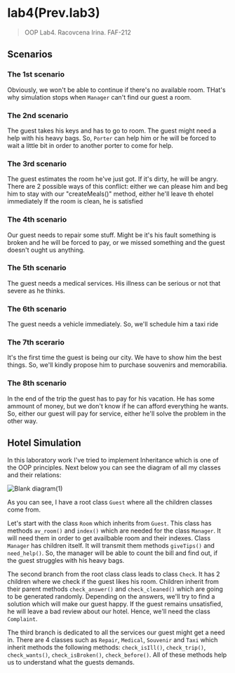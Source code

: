 # lab4(Prev.lab3)
>OOP Lab4. Racovcena Irina. FAF-212

## Scenarios
### The 1st scenario
Obviously, we won't be able to continue if there's no available room. THat's why simulation stops when `Manager` can't find our guest a room.

### The 2nd scenario
The guest takes his keys and has to go to room.
The guest might need a help with his heavy bags. So, `Porter` can help him or he will be forced to wait a little bit in order to another porter to come for help.

### The 3rd scenario
The guest estimates the room he've just got. If it's dirty, he will be angry. There are 2 possible ways of this conflict: either we can please him and beg him to stay with our "createMeals()" method, either he'll leave th ehotel immediately
If the room is clean, he is satisfied

### The 4th scenario
Our guest needs to repair some stuff. Might be it's his fault something is broken and he will be forced to pay, or we missed something and the guest doesn't ought us anything.

### The 5th scenario
The guest needs a medical services. His illness can be serious or not that severe as he thinks.

### The 6th scenario
The guest needs a vehicle immediately. So, we'll schedule him a taxi ride

### The 7th scerario
It's the first time the guest is being our city. We have to show him the best things. So, we'll kindly propose him to purchase souvenirs and memorabilia.

### The 8th scenario
In the end of the trip the guest has to pay for his vacation. He has some ammount of money, but we don't know if he can afford everything he wants. So, either our guest will pay for service, either he'll solve the problem in the other way.




## Hotel Simulation
In this laboratory work I've tried to implement Inheritance which is one of the OOP principles. Next below you can see the diagram of all my classes and their relations:

![Blank diagram(1)](https://user-images.githubusercontent.com/113358365/193805949-420c82dd-e46c-4fc8-af53-bbc0b8a0e7c7.png)


As you can see, I have a root class `Guest` where all the children classes come from.

Let's start with the class `Room` which inherits from `Guest`. This class has methods `av_room()` and `index()` which are needed for the class `Manager`. It will need them in order to get availbable room and their indexes. Class `Manager` has children itself. It will transmit them methods `giveTips()` and `need_help()`. So, the manager will be able to count the bill and find out, if the guest struggles with his heavy bags.

The second branch from the root class class leads to class `Check`. It has 2 children where we check if the guest likes his room. Children inherit from their parent methods `check_answer()` and `check_cleaned()` which are going to be generated randomly. Depending on the answers, we'll try to find a solution which will make our guest happy. If the guest remains unsatisfied, he will leave a bad review about our hotel. Hence, we'll need the class `Complaint`.


The third branch is dedicated to all the services our guest might get a need in. There are 4 classes such as `Repair`, `Medical`, `Souvenir` and `Taxi` which inherit methods the following methods: `check_isIll()`, `check_trip()`, `check_wants()`, `check_isBroken()`, `check_before()`. All of these methods help us to understand what the guests demands.
